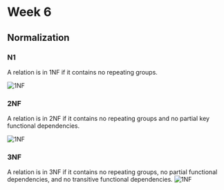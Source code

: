 <!--
@Author: Thomas Scholtz <thomas>
@Date:   2017-03-26T18:48:24+02:00
@Email:  thomas@quantum-sicarius.za.net
@Last modified by:   thomas
@Last modified time: 2017-03-26T19:07:40+02:00
@License: Attribution-NonCommercial-ShareAlike 4.0 International
-->

# Week 6

## Normalization

### N1
A relation is in 1NF if it contains no repeating groups.

![1NF](http://imgur.com/a/kMe4u)

### 2NF
A relation is in 2NF if it contains no repeating groups and no partial key functional dependencies.

![1NF](http://imgur.com/a/cYbSb)

### 3NF
A relation is in 3NF if it contains no repeating groups, no partial functional dependencies, and no transitive functional dependencies.
![1NF](http://imgur.com/a/fQpQi)
